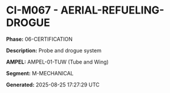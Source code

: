 # CI-M067 - AERIAL-REFUELING-DROGUE

**Phase:** 06-CERTIFICATION

**Description:** Probe and drogue system

**AMPEL:** AMPEL-01-TUW (Tube and Wing)

**Segment:** M-MECHANICAL

**Generated:** 2025-08-25 17:27:29 UTC
